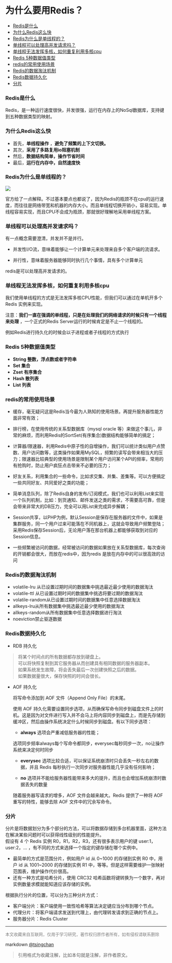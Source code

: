为什么要用Redis？
============================

- [Redis是什么](#redis是什么)
- [为什么Redis这么快](#为什么redis这么快)
- [Redis为什么是单线程的？](#redis为什么是单线程的)
- [单线程可以处理高并发请求吗？](#单线程可以处理高并发请求吗)
- [单线程无法发挥多核，如何重复利用多核cpu](#单线程无法发挥多核如何重复利用多核cpu)
- [Redis 5种数据值类型](#redis-5种数据值类型)
- [redis的常用使用场景](#redis的常用使用场景)
- [Redis的数据淘汰机制](#redis的数据淘汰机制)
- [Redis数据持久化](#redis数据持久化)
- [分片](#分片)


### Redis是什么

Redis，是一种运行速度很快，并发很强，运行在内存上的NoSql数据库，支持键到五种数据类型的映射。

### 为什么Redis这么快

- 首先，**单线程操作** ，**避免了频繁的上下文切换。**   
- 其次，**采用了多路复用io阻塞机制**   
- 然后，**数据结构简单，操作节省时间**   
- 最后，**运行在内存中，自然速度快**

### Redis为什么是单线程的？

![](https://pic2.zhimg.com/v2-581ac1ca10563013cd625ac602f33e79_b.jpg)

官方给了一点解释。不过基本要点也都说了，因为Redis的瓶颈不在cpu的运行速度，而往往是网络带宽和机器的内存大小。而且单线程切换开销小，容易实现。单线程容易实现，而且CPU不会成为瓶颈，那就很好理解地采用单线程方案。


### 单线程可以处理高并发请求吗？

有一点概念需要澄清，并发并不是并行。  

- 并发性I/O流，意味着能够让一个计算单元来处理来自多个客户端的流请求。

- 并行性，意味着服务器能够同时执行几个事情，具有多个计算单元

redis是可以处理高并发请求的。


### 单线程无法发挥多核，如何重复利用多核cpu

我们使用单线程的方式是无法发挥多核CPU性能，但我们可以通过在单机开多个Redis 实例来实现。

注意：**我们一直在强调的单线程，只是在处理我们的网络请求的时候只有一个线程来处理** ，一个正式的Redis Server运行的时候肯定是不止一个线程的。

例如Redis进行持久化的时候会以子进程或者子线程的方式执行

### Redis 5种数据值类型

- **String 整数，浮点数或者字符串**   
- **Set 集合**   
- **Zset 有序集合**   
- **Hash 散列表**   
- **List 列表**


### redis的常用使用场景


- 缓存，毫无疑问这是Redis当今最为人熟知的使用场景。再提升服务器性能方面非常有效；

- 排行榜，在使用传统的关系型数据库（mysql oracle 等）来做这个事儿，非常的麻烦，而利用Redis的SortSet(有序集合)数据结构能够简单的搞定；

- 计算器/限速器，利用Redis中原子性的自增操作，我们可以统计类似用户点赞数、用户访问数等，这类操作如果用MySQL，频繁的读写会带来相当大的压力；限速器比较典型的使用场景是限制某个用户访问某个API的频率，常用的有抢购时，防止用户疯狂点击带来不必要的压力；

- 好友关系，利用集合的一些命令，比如求交集、并集、差集等。可以方便搞定一些共同好友、共同爱好之类的功能；

- 简单消息队列，除了Redis自身的发布/订阅模式，我们也可以利用List来实现一个队列机制，比如：到货通知、邮件发送之类的需求，不需要高可靠，但是会带来非常大的DB压力，完全可以用List来完成异步解耦；

- Session共享，以PHP为例，默认Session是保存在服务器的文件中，如果是集群服务，同一个用户过来可能落在不同机器上，这就会导致用户频繁登陆；采用Redis保存Session后，无论用户落在那台机器上都能够获取到对应的Session信息。

- 一些频繁被访问的数据，经常被访问的数据如果放在关系型数据库，每次查询的开销都会很大，而放在redis中，因为redis 是放在内存中的可以很高效的访问


### Redis的数据淘汰机制

- volatile-lru 从已设置过期时间的数据集中挑选最近最少使用的数据淘汰  
- volatile-ttl 从已设置过期时间的数据集中挑选将要过期的数据淘汰  
- volatile-random从已设置过期时间的数据集中任意选择数据淘汰  
- allkeys-lru从所有数据集中挑选最近最少使用的数据淘汰  
- allkeys-random从所有数据集中任意选择数据进行淘汰  
- noeviction禁止驱逐数据

### Redis数据持久化

- RDB 持久化

> 将某个时间点的所有数据都存放到硬盘上。  
> 可以将快照复制到其它服务器从而创建具有相同数据的服务器副本。  
> 如果系统发生故障，将会丢失最后一次创建快照之后的数据。  
> 如果数据量很大，保存快照的时间会很长。  

- AOF 持久化

    将写命令添加到 AOF 文件（Append Only File）的末尾。

    使用 AOF 持久化需要设置同步选项，从而确保写命令同步到磁盘文件上的时机。这是因为对文件进行写入并不会马上将内容同步到磁盘上，而是先存储到缓冲区，然后由操作系统决定什么时候同步到磁盘。有以下同步选项：  
    
    - **always** 选项会严重减低服务器的性能；  

    选项同步频率always每个写命令都同步，everysec每秒同步一次，no让操作系统来决定何时同步  

    - **everysec**  选项比较合适，可以保证系统崩溃时只会丢失一秒左右的数据，并且 Redis 每秒执行一次同步对服务器性能几乎没有任何影响；  

    - **no** 选项并不能给服务器性能带来多大的提升，而且也会增加系统崩溃时数据丢失的数量  

    随着服务器写请求的增多，AOF 文件会越来越大。Redis 提供了一种将 AOF 重写的特性，能够去除 AOF 文件中的冗余写命令。


### 分片

分片是将数据划分为多个部分的方法，可以将数据存储到多台机器里面，这种方法在解决某些问题时可以获得线性级别的性能提升。  
假设有 4 个 Redis 实例 R0，R1，R2，R3，还有很多表示用户的键 user:1，user:2，... ，有不同的方式来选择一个指定的键存储在哪个实例中。  

- 最简单的方式是范围分片，例如用户 id 从 0~1000 的存储到实例 R0 中，用户 id 从 1001~2000 的存储到实例 R1 中，等等。但是这样需要维护一张映射范围表，维护操作代价很高。  
- 还有一种方式是哈希分片，使用 CRC32 哈希函数将键转换为一个数字，再对实例数量求模就能知道应该存储的实例。  


根据执行分片的位置，可以分为三种分片方式：  

- 客户端分片：客户端使用一致性哈希等算法决定键应当分布到哪个节点。  
- 代理分片：将客户端请求发送到代理上，由代理转发请求到正确的节点上。  
- 服务器分片：Redis Cluster



----
<font size=2 color='grey'>本文收藏来自互联网，仅用于学习研究，著作权归原作者所有，如有侵权请联系删除</font>

markdown [@tsingchan](https://github.com/tsingchan) 

> 引用格式为收藏注解，比如本句就是注解，非作者原文。
